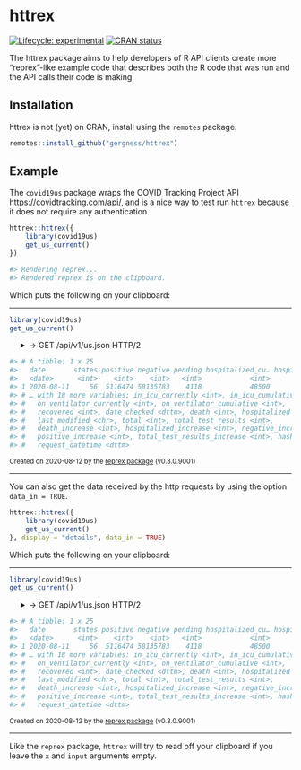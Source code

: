 
<!-- README.md is generated from README.Rmd. Please edit that file -->

# httrex

<!-- badges: start -->

[![Lifecycle:
experimental](https://img.shields.io/badge/lifecycle-experimental-orange.svg)](https://www.tidyverse.org/lifecycle/#experimental)
[![CRAN
status](https://www.r-pkg.org/badges/version/httrex)](https://CRAN.R-project.org/package=httrex)
<!-- badges: end -->

The httrex package aims to help developers of R API clients create more
“reprex”-like example code that describes both the R code that was run
and the API calls their code is making.

## Installation

httrex is not (yet) on CRAN, install using the `remotes` package.

``` r
remotes::install_github("gergness/httrex")
```

## Example

The `covid19us` package wraps the COVID Tracking Project API
<https://covidtracking.com/api/>, and is a nice way to test run `httrex`
because it does not require any authentication.

``` r
httrex::httrex({
    library(covid19us)
    get_us_current()
})

#> Rendering reprex...
#> Rendered reprex is on the clipboard.
```

Which puts the following on your clipboard:

-----

``` r
library(covid19us)
get_us_current()
```

<details style="margin-bottom:10px;margin-left:20px">

<summary> -> GET /api/v1/us.json HTTP/2 </summary>

<pre>
-> GET /api/v1/us.json HTTP/2
-> Host: covidtracking.com
-> User-Agent: libcurl/7.64.1 r-curl/4.3 httr/1.4.2
-> Accept-Encoding: deflate, gzip
-> Accept: application/json, text/xml, application/xml, */*
-> 
<- HTTP/2 200 
<- accept-ranges: bytes
<- access-control-allow-origin: *
<- age: 93
<- cache-control: max-age=600
<- content-encoding: gzip
<- content-length: 341
<- content-type: application/json; charset=utf-8
<- date: Wed, 12 Aug 2020 18:24:49 GMT
<- etag: W/"5f343337-278"
<- expires: Wed, 12 Aug 2020 18:32:39 GMT
<- last-modified: Wed, 12 Aug 2020 18:21:43 GMT
<- server: Netlify
<- strict-transport-security: max-age=31556952
<- via: 1.1 varnish
<- x-cache: HIT
<- x-cache-hits: 2
<- x-fastly-request-id: 0c0c98c2a6d6fb04d340a260479c51aa8d1b5b91
<- x-github-request-id: 232A:7DD7:E1E1D:11720B:5F34336E
<- x-origin-cache: HIT
<- x-proxy-cache: MISS
<- x-served-by: cache-ewr18130-EWR
<- x-timer: S1597256689.018486,VS0,VE0
<- vary: Accept-Encoding
<- x-nf-request-id: 5d0f37c9-4918-43f5-b7ef-54e377ba49a8-2746440
<- 
</pre>

</details>

``` r
#> # A tibble: 1 x 25
#>   date       states positive negative pending hospitalized_cu… hospitalized_cu…
#>   <date>      <int>    <int>    <int>   <int>            <int>            <int>
#> 1 2020-08-11     56  5116474 58135783    4118            48500           337062
#> # … with 18 more variables: in_icu_currently <int>, in_icu_cumulative <int>,
#> #   on_ventilator_currently <int>, on_ventilator_cumulative <int>,
#> #   recovered <int>, date_checked <dttm>, death <int>, hospitalized <int>,
#> #   last_modified <chr>, total <int>, total_test_results <int>,
#> #   death_increase <int>, hospitalized_increase <int>, negative_increase <int>,
#> #   positive_increase <int>, total_test_results_increase <int>, hash <chr>,
#> #   request_datetime <dttm>
```

<sup>Created on 2020-08-12 by the [reprex
package](https://reprex.tidyverse.org) (v0.3.0.9001)</sup>

-----

You can also get the data received by the http requests by using the
option `data_in = TRUE`.

``` r
httrex::httrex({
    library(covid19us)
    get_us_current()
}, display = "details", data_in = TRUE)
```

Which puts the following on your clipboard:

-----

``` r
library(covid19us)
get_us_current()
```

<details style="margin-bottom:10px;margin-left:20px">

<summary> -> GET /api/v1/us.json HTTP/2 </summary>

<pre>
-> GET /api/v1/us.json HTTP/2
-> Host: covidtracking.com
-> User-Agent: libcurl/7.64.1 r-curl/4.3 httr/1.4.2
-> Accept-Encoding: deflate, gzip
-> Accept: application/json, text/xml, application/xml, */*
-> 
<- HTTP/2 200 
<- accept-ranges: bytes
<- access-control-allow-origin: *
<- age: 482
<- cache-control: max-age=600
<- content-encoding: gzip
<- content-length: 341
<- content-type: application/json; charset=utf-8
<- date: Wed, 12 Aug 2020 18:31:16 GMT
<- etag: W/"5f343337-278"
<- expires: Wed, 12 Aug 2020 18:32:39 GMT
<- last-modified: Wed, 12 Aug 2020 18:21:43 GMT
<- server: Netlify
<- strict-transport-security: max-age=31556952
<- via: 1.1 varnish
<- x-cache: HIT
<- x-cache-hits: 3
<- x-fastly-request-id: bf24babe8c28f8695c159d71d5f720ca57b12864
<- x-github-request-id: 232A:7DD7:E1E1D:11720B:5F34336E
<- x-origin-cache: HIT
<- x-proxy-cache: MISS
<- x-served-by: cache-ewr18125-EWR
<- x-timer: S1597257077.907034,VS0,VE0
<- vary: Accept-Encoding
<- x-nf-request-id: 474110da-aa2c-4e52-b2c4-32c128ba3043-652759
<- 
<<  [
<<      {
<<          "date": 20200811,
<<          "states": 56,
<<          "positive": 5116474,
<<          "negative": 58135783,
<<          "pending": 4118,
<<          "hospitalizedCurrently": 48500,
<<          "hospitalizedCumulative": 337062,
<<          "inIcuCurrently": 9136,
<<          "inIcuCumulative": 15331,
<<          "onVentilatorCurrently": 2415,
<<          "onVentilatorCumulative": 1612,
<<          "recovered": 1714960,
<<          "dateChecked": "2020-08-11T00:00:00Z",
<<          "death": 156273,
<<          "hospitalized": 337062,
<<          "lastModified": "2020-08-11T00:00:00Z",
<<          "total": 63256375,
<<          "totalTestResults": 63252257,
<<          "posNeg": 63252257,
<<          "deathIncrease": 1326,
<<          "hospitalizedIncrease": 2715,
<<          "negativeIncrease": 683489,
<<          "positiveIncrease": 55594,
<<          "totalTestResultsIncrease": 739083,
<<          "hash": "4b53c5c61a1b558e1b41cc8e6327f7359c17b4b1"
<<      }
<<  ]

</pre>

</details>

``` r
#> # A tibble: 1 x 25
#>   date       states positive negative pending hospitalized_cu… hospitalized_cu…
#>   <date>      <int>    <int>    <int>   <int>            <int>            <int>
#> 1 2020-08-11     56  5116474 58135783    4118            48500           337062
#> # … with 18 more variables: in_icu_currently <int>, in_icu_cumulative <int>,
#> #   on_ventilator_currently <int>, on_ventilator_cumulative <int>,
#> #   recovered <int>, date_checked <dttm>, death <int>, hospitalized <int>,
#> #   last_modified <chr>, total <int>, total_test_results <int>,
#> #   death_increase <int>, hospitalized_increase <int>, negative_increase <int>,
#> #   positive_increase <int>, total_test_results_increase <int>, hash <chr>,
#> #   request_datetime <dttm>
```

<sup>Created on 2020-08-12 by the [reprex
package](https://reprex.tidyverse.org) (v0.3.0.9001)</sup>

-----

Like the `reprex` package, `httrex` will try to read off your clipboard
if you leave the `x` and `input` arguments empty.
